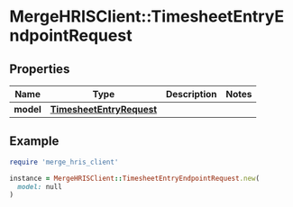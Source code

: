 # MergeHRISClient::TimesheetEntryEndpointRequest

## Properties

| Name | Type | Description | Notes |
| ---- | ---- | ----------- | ----- |
| **model** | [**TimesheetEntryRequest**](TimesheetEntryRequest.md) |  |  |

## Example

```ruby
require 'merge_hris_client'

instance = MergeHRISClient::TimesheetEntryEndpointRequest.new(
  model: null
)
```

